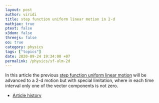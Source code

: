 ```yaml
---
layout: post
author: viridi
title: step function uniform linear motion in 2-d
mathjax: true
ptext: false
x3dom: false
threejs: false
oo: true
category: physics
tags: ["topics"]
date: 2020-09-24 19:34:00 +07
permalink: /physics/sf-ulm-2d
---
```

In this article the previous [step function uniform linear motion](sf-ulm) will be advanced to a 2-d motion but with special limitation, where in each time interval only one of the vector components is not zero.

+ [Article history](https://github.com/butiran/butiran.github.io/commits/master/_posts/phys/2020-09-23-sf-ulm-2d.md)
